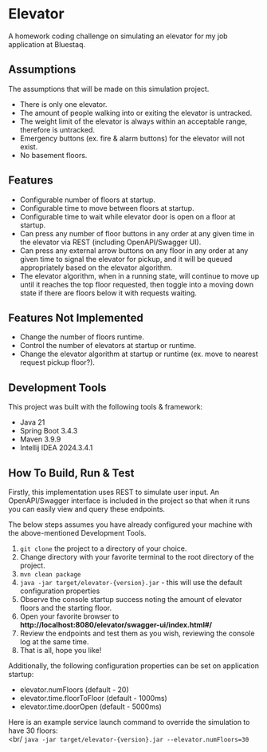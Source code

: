 # Elevator
A homework coding challenge on simulating an elevator for my job application at Bluestaq.

## Assumptions
The assumptions that will be made on this simulation project.
- There is only one elevator.
- The amount of people walking into or exiting the elevator is untracked.
- The weight limit of the elevator is always within an acceptable range, therefore is untracked.
- Emergency buttons (ex. fire & alarm buttons) for the elevator will not exist.
- No basement floors.

## Features
- Configurable number of floors at startup.
- Configurable time to move between floors at startup.
- Configurable time to wait while elevator door is open on a floor at startup.
- Can press any number of floor buttons in any order at any given time in the elevator via REST (including OpenAPI/Swagger UI).
- Can press any external arrow buttons on any floor in any order at any given time to signal the elevator for pickup, 
and it will be queued appropriately based on the elevator algorithm.
- The elevator algorithm, when in a running state, will continue to move up until it reaches the top floor requested, then toggle
into a moving down state if there are floors below it with requests waiting.

## Features Not Implemented
- Change the number of floors runtime.
- Control the number of elevators at startup or runtime.
- Change the elevator algorithm at startup or runtime (ex. move to nearest request pickup floor?).

## Development Tools
This project was built with the following tools & framework:
- Java 21
- Spring Boot 3.4.3
- Maven 3.9.9
- Intellij IDEA 2024.3.4.1

## How To Build, Run & Test
Firstly, this implementation uses REST to simulate user input.  An OpenAPI/Swagger
interface is included in the project so that when it runs you can easily view and query
these endpoints.

The below steps assumes you have already configured your machine with the above-mentioned Development Tools. 

1. ```git clone``` the project to a directory of your choice.
2. Change directory with your favorite terminal to the root directory of the project.
3. ```mvn clean package```
4. ```java -jar target/elevator-{version}.jar``` - this will use the default configuration properties
5. Observe the console startup success noting the amount of elevator floors and the starting floor.
6. Open your favorite browser to **http://localhost:8080/elevator/swagger-ui/index.html#/**
7. Review the endpoints and test them as you wish, reviewing the console log at the same time.
8. That is all, hope you like!

Additionally, the following configuration properties can be set on application startup:
- elevator.numFloors (default - 20)
- elevator.time.floorToFloor (default - 1000ms)
- elevator.time.doorOpen (default - 5000ms)

Here is an example service launch command to override the simulation to have 30 floors:<br/><br/
```java -jar target/elevator-{version}.jar --elevator.numFloors=30```
